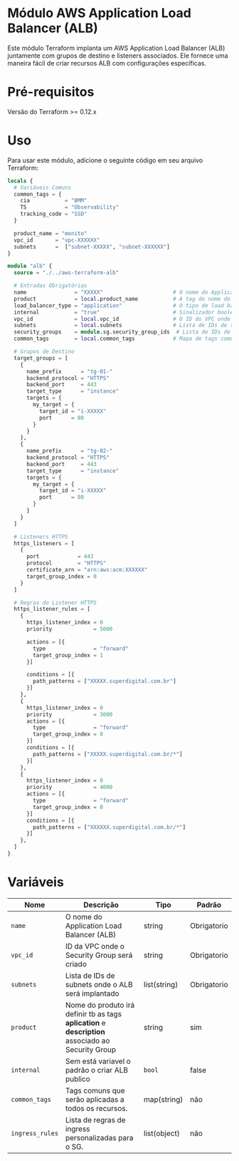 # Módulo AWS Application Load Balancer (ALB)

Este módulo Terraform implanta um AWS Application Load Balancer (ALB) juntamente com grupos de destino e listeners associados. Ele fornece uma maneira fácil de criar recursos ALB com configurações específicas.

# Pré-requisitos
Versão do Terraform >= 0.12.x

# Uso
Para usar este módulo, adicione o seguinte código em seu arquivo Terraform:

```terraform
locals {
  # Variáveis Comuns
  common_tags = {
    cia           = "BMM"
    TS            = "Observability"
    tracking_code = "SSD"
  }

  product_name = "monito"
  vpc_id       = "vpc-XXXXXX"
  subnets      =  ["subnet-XXXXX", "subnet-XXXXXX"]
}

module "alb" {
  source = "./../aws-terraform-alb"

  # Entradas Obrigatórias
  name               = "XXXXX"                      # O nome do Application Load Balancer (ALB)
  product            = local.product_name           # A tag do nome do produto para recursos do ALB
  load_balancer_type = "application"                # O tipo de load balancer (por exemplo, application, network)
  internal           = "true"                       # Sinalizador booleano para especificar se o ALB é interno
  vpc_id             = local.vpc_id                 # O ID do VPC onde o ALB será criado
  subnets            = local.subnets                # Lista de IDs de subnets onde o ALB será implantado
  security_groups    = module.sg.security_group_ids  # Lista de IDs de grupos de segurança para o ALB (Module SG)
  common_tags        = local.common_tags            # Mapa de tags comuns a serem aplicadas ao ALB

  # Grupos de Destino
  target_groups = [
    {
      name_prefix      = "tg-01-"
      backend_protocol = "HTTPS"
      backend_port     = 443
      target_type      = "instance"
      targets = {
        my_target = {
          target_id = "i-XXXXX"
          port      = 80
        }
      }
    },
    {
      name_prefix      = "tg-02-"
      backend_protocol = "HTTPS"
      backend_port     = 443
      target_type      = "instance"
      targets = {
        my_target = {
          target_id = "i-XXXXX"
          port      = 80
        }
      }
    }
  ]

  # Listeners HTTPS
  https_listeners = [
    {
      port            = 443
      protocol        = "HTTPS"
      certificate_arn = "arn:aws:acm:XXXXXX"
      target_group_index = 0
    }
  ]

  # Regras do Listener HTTPS
  https_listener_rules = [
    {
      https_listener_index = 0
      priority             = 5000

      actions = [{
        type               = "forward"
        target_group_index = 1
      }]

      conditions = [{
        path_patterns = ["XXXXX.superdigital.com.br"]
      }]
    },
    {
      https_listener_index = 0
      priority             = 3000
      actions = [{
        type               = "forward"
        target_group_index = 0
      }]
      conditions = [{
        path_patterns = ["XXXXX.superdigital.com.br/*"]
      }]
    },
    {
      https_listener_index = 0
      priority             = 4000
      actions = [{
        type               = "forward"
        target_group_index = 0
      }]
      conditions = [{
        path_patterns = ["XXXXXX.superdigital.com.br/*"]
      }]
    },
  ]
}

```

# Variáveis
| Nome | Descrição	            | Tipo	| Padrão |
|------|------------------------|-------|-------------| 
| `name` | O nome do Application Load Balancer (ALB) |	string |Obrigatorio|
| `vpc_id`|	ID da VPC onde o Security Group será criado |string|Obrigatorio|
| `subnets`|Lista de IDs de subnets onde o ALB será implantado|list(string)|Obrigatorio|
|`product`|	Nome do produto irá definir tb as tags **aplication** e **description** associado ao Security Group |	string| sim|
|`internal`| Sem está variavel o padrão o criar ALB publico | `bool` |false|
|`common_tags`|	Tags comuns que serão aplicadas a todos os recursos.|map(string)|não|
`ingress_rules`|	Lista de regras de ingress personalizadas para o SG.|list(object)|não|


